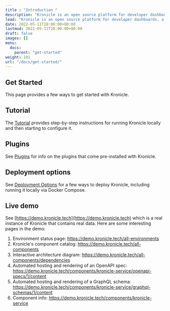 ```yaml
---
title : "Introduction "
description: "Kronicle is an open source platform for developer dashboards, a component catalog and interactive architecture diagrams."
lead: "Kronicle is an open source platform for developer dashboards, a component catalog and interactive architecture diagrams."
date: 2022-05-11T20:00:00+00:00
lastmod: 2022-05-11T20:00:00+00:00
draft: false
images: []
menu:
  docs:
    parent: "get-started"
weight: 101
url: "/docs/get-started/"
---
```


## Get Started

This page provides a few ways to get started with Kronicle.


## Tutorial

The [Tutorial](/docs/tutorial/) provides step-by-step instructions for running Kronicle locally and then starting to
configure it.


## Plugins

See [Plugins](/docs/plugins/) for info on the plugins that come pre-installed with Kronicle.


## Deployment options

See [Deployment Options](/docs/deployment/) for a few ways to deploy Kronicle, including running it locally via Docker Compose.


## Live demo

See [https://demo.kronicle.tech](https://demo.kronicle.tech) which is a real instance of Kronicle that contains real
data.  Here are some interesting pages in the demo:

1. Environment status page: https://demo.kronicle.tech/all-environments
2. Kronicle's component catalog: https://demo.kronicle.tech/all-components
3. Interactive architecture diagram: https://demo.kronicle.tech/all-components/dependencies
4. Automated hosting and rendering of an OpenAPI spec: https://demo.kronicle.tech/components/kronicle-service/openapi-specs/1/content
5. Automated hosting and rendering of a GraphQL schema: https://demo.kronicle.tech/components/kronicle-service/graphql-schemas/1/content
6. Component info: https://demo.kronicle.tech/components/kronicle-service
